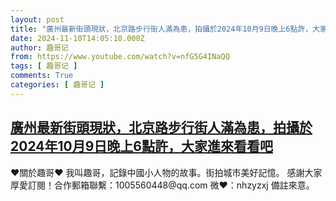 ```yaml
---
layout: post
title: "廣州最新街頭現狀，北京路步行街人滿為患，拍攝於2024年10月9日晚上6點許，大家進來看看吧"
date: 2024-11-10T14:05:10.000Z
author: 趣哥记
from: https://www.youtube.com/watch?v=nfG5G4INaQQ
tags: [ 趣哥记 ]
comments: True
categories: [ 趣哥记 ]
---
```

<!--1731247510000-->
[廣州最新街頭現狀，北京路步行街人滿為患，拍攝於2024年10月9日晚上6點許，大家進來看看吧](https://www.youtube.com/watch?v=nfG5G4INaQQ)
------

<div>
♥關於趣哥♥  我叫趣哥，記錄中國小人物的故事。街拍城市美好記憶。  感謝大家厚愛訂閱！合作郵箱聯繫：1005560448@qq.com 微❤：nhzyzxj 備註來意。
</div>
